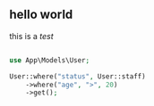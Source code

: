 ## hello world

this is a *test*

```php

use App\Models\User;

User::where("status", User::staff)
    ->where("age", ">", 20)
    ->get();

```